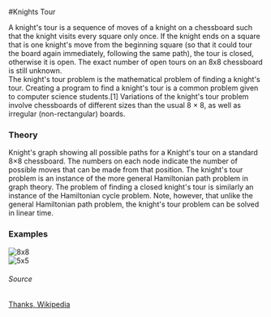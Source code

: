 #Knights Tour

A knight's tour is a sequence of moves of a knight on a chessboard such that the knight visits every square only once. If the knight ends on a square that is one knight's move from the beginning square (so that it could tour the board again immediately, following the same path), the tour is closed, otherwise it is open. The exact number of open tours on an 8x8 chessboard is still unknown.  
The knight's tour problem is the mathematical problem of finding a knight's tour. Creating a program to find a knight's tour is a common problem given to computer science students.[1] Variations of the knight's tour problem involve chessboards of different sizes than the usual 8 × 8, as well as irregular (non-rectangular) boards.

### Theory
Knight's graph showing all possible paths for a Knight's tour on a standard 8×8 chessboard. The numbers on each node indicate the number of possible moves that can be made from that position.
The knight's tour problem is an instance of the more general Hamiltonian path problem in graph theory. The problem of finding a closed knight's tour is similarly an instance of the Hamiltonian cycle problem. Note, however, that unlike the general Hamiltonian path problem, the knight's tour problem can be solved in linear time.


### Examples

![8x8](http://upload.wikimedia.org/wikipedia/commons/d/da/Knight%27s_tour_anim_2.gif)  
![5x5](http://upload.wikimedia.org/wikipedia/commons/c/ca/Knights-Tour-Animation.gif)



###### Source
[Thanks, Wikipedia](http://en.wikipedia.org/wiki/Knight's_tour)